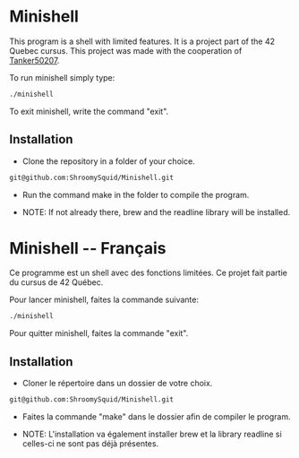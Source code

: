 # Minishell

This program is a shell with limited features. It is a project part of the 42 Quebec cursus. This project was made with 
the cooperation of [Tanker50207](https://github.com/Tanker50207).

To run minishell simply type:
```bash
./minishell
```
To exit minishell, write the command "exit".

## Installation

- Clone the repository in a folder of your choice.

```bash
git@github.com:ShroomySquid/Minishell.git
```

- Run the command make in the folder to compile the program.

- NOTE: If not already there, brew and the readline library will be installed.

# Minishell -- Français

Ce programme est un shell avec des fonctions limitées. Ce projet fait partie du cursus de 42 Québec.

Pour lancer minishell, faites la commande suivante:
```bash
./minishell
```

Pour quitter minishell, faites la commande "exit".

## Installation

- Cloner le répertoire dans un dossier de votre choix.

```bash
git@github.com:ShroomySquid/Minishell.git
```

- Faites la commande "make" dans le dossier afin de compiler le program.

- NOTE: L'installation va également installer brew et la library readline si celles-ci ne sont pas déjà présentes.

